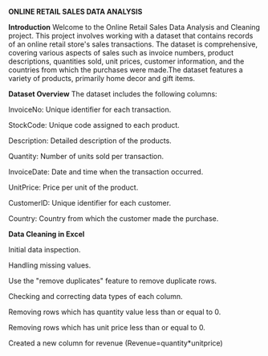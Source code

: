 **ONLINE RETAIL SALES DATA ANALYSIS**

**Introduction**
Welcome to the Online Retail Sales Data Analysis and Cleaning project. This project involves working with a dataset that contains records of an online retail store's sales transactions. The dataset is comprehensive, covering various aspects of sales such as invoice numbers, product descriptions, quantities sold, unit prices, customer information, and the countries from which the purchases were made.The dataset features a variety of products, primarily home decor and gift items.

**Dataset Overview**
The dataset includes the following columns:

InvoiceNo: Unique identifier for each transaction.

StockCode: Unique code assigned to each product.

Description: Detailed description of the products.

Quantity: Number of units sold per transaction.

InvoiceDate: Date and time when the transaction occurred.

UnitPrice: Price per unit of the product.

CustomerID: Unique identifier for each customer.

Country: Country from which the customer made the purchase.


**Data Cleaning in Excel**

Initial data inspection.

Handling missing values.

Use the "remove duplicates" feature to remove duplicate rows.

Checking and correcting data types of each column.

Removing rows which has quantity value less than or equal to 0.

Removing rows which has unit price less than or equal to 0.

Created a new column for revenue (Revenue=quantity*unitprice)




